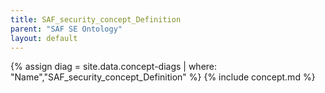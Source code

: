 ```yaml
---
title: SAF_security_concept_Definition
parent: "SAF SE Ontology"
layout: default
---
```

{% assign diag = site.data.concept-diags | where: "Name","SAF_security_concept_Definition" %}
{% include concept.md %}
